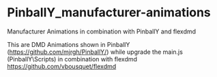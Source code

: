 # PinballY_manufacturer-animations
Manufacturer Animations in combination with PinballY and flexdmd

This are DMD Animations shown in PinballY (https://github.com/mjrgh/PinballY/) while upgrade the main.js (PinballY\Scripts\) in combination with flexdmd https://github.com/vbousquet/flexdmd

